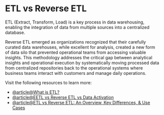 # ETL vs Reverse ETL

ETL (Extract, Transform, Load) is a key process in data warehousing, enabling the integration of data from multiple sources into a centralized database. 

Reverse ETL emerged as organizations recognized that their carefully curated data warehouses, while excellent for analysis, created a new form of data silo that prevented operational teams from accessing valuable insights. This methodology addresses the critical gap between analytical insights and operational execution by systematically moving processed data from centralized repositories back to the operational systems where business teams interact with customers and manage daily operations.

Visit the following resources to learn more:

- [@article@What is ETL?](https://www.snowflake.com/guides/what-etl)
- [@article@EETL vs Reverse ETL vs Data Activation](https://airbyte.com/data-engineering-resources/etl-vs-reverse-etl-vs-data-activation)
- [@article@ETL vs Reverse ETL: An Overview, Key Differences, & Use Cases](https://portable.io/learn/etl-vs-reverse-etl)
